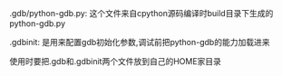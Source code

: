 .gdb/python-gdb.py: 这个文件来自cpython源码编译时build目录下生成的python-gdb.py

.gdbinit: 是用来配置gdb初始化参数,调试前把python-gdb的能力加载进来


使用时要把.gdb和.gdbinit两个文件放到自己的HOME家目录
